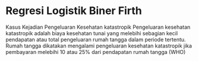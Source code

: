 # Regresi Logistik Biner Firth 
Kasus Kejadian Pengeluaran Kesehatan katastropik
Pengeluaran kesehatan katastropik adalah biaya kesehatan tunai yang melebihi sebagian kecil pendapatan atau total pengeluaran rumah tangga dalam periode tertentu. Rumah tangga dikatakan mengalami pengeluaran kesehatan katastropik jika pembayaran melebihi 10 atau 25% dari pendapatan rumah tangga (WHO)
